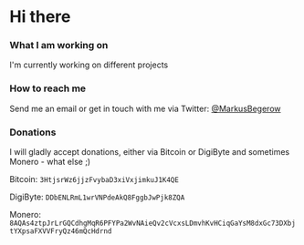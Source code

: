 # Hi there

### What I am working on
I'm currently working on different projects

### How to reach me
Send me an email or get in touch with me via Twitter: [@MarkusBegerow](https://twitter.com/markusbegerow)

### Donations
I will gladly accept donations, either via Bitcoin or DigiByte and sometimes Monero - what else ;)

Bitcoin: `3HtjsrWz6jjzFvybaD3xiVxjimkuJ1K4QE`

DigiByte: `DDbENLRmL1wrVNPdeAkQ8FggbJwPjk8ZQA`

Monero: `8AQAs4ztpJrLrGQCdhgMqR6PFYPa2WvNAieQv2cVcxsLDmvhKvHCiqGaYsM8dxGc73DXbjtYXpsaFXVVFryQz46mQcHdrnd`
